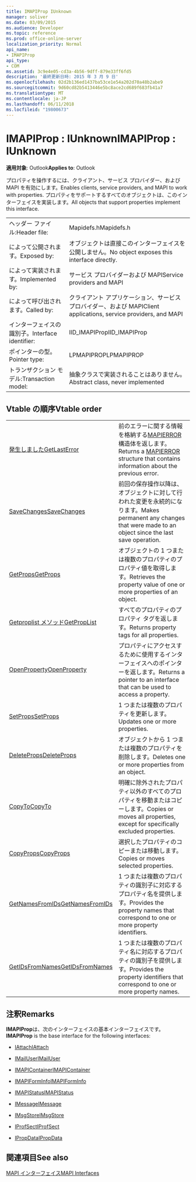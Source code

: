 ```yaml
---
title: IMAPIProp IUnknown
manager: soliver
ms.date: 03/09/2015
ms.audience: Developer
ms.topic: reference
ms.prod: office-online-server
localization_priority: Normal
api_name:
- IMAPIProp
api_type:
- COM
ms.assetid: 3c9e4e05-cd3a-4b56-9dff-879e33ff6fd5
description: '最終更新日時: 2015 年 3 月 9 日'
ms.openlocfilehash: 02d2b136ed1437ba53ce1e54a202d70a48b2abe9
ms.sourcegitcommit: 9d60cd82b5413446e5bc8ace2cd689f683fb41a7
ms.translationtype: MT
ms.contentlocale: ja-JP
ms.lasthandoff: 06/11/2018
ms.locfileid: "19800673"
---
```

# <a name="imapiprop--iunknown"></a><span data-ttu-id="fa2c5-103">IMAPIProp : IUnknown</span><span class="sxs-lookup"><span data-stu-id="fa2c5-103">IMAPIProp : IUnknown</span></span>

  
  
<span data-ttu-id="fa2c5-104">**適用対象**: Outlook</span><span class="sxs-lookup"><span data-stu-id="fa2c5-104">**Applies to**: Outlook</span></span> 
  
<span data-ttu-id="fa2c5-105">プロパティを操作するには、クライアント、サービス プロバイダー、および MAPI を有効にします。</span><span class="sxs-lookup"><span data-stu-id="fa2c5-105">Enables clients, service providers, and MAPI to work with properties.</span></span> <span data-ttu-id="fa2c5-106">プロパティをサポートするすべてのオブジェクトは、このインターフェイスを実装します。</span><span class="sxs-lookup"><span data-stu-id="fa2c5-106">All objects that support properties implement this interface.</span></span>
  
|||
|:-----|:-----|
|<span data-ttu-id="fa2c5-107">ヘッダー ファイル:</span><span class="sxs-lookup"><span data-stu-id="fa2c5-107">Header file:</span></span>  <br/> |<span data-ttu-id="fa2c5-108">Mapidefs.h</span><span class="sxs-lookup"><span data-stu-id="fa2c5-108">Mapidefs.h</span></span>  <br/> |
|<span data-ttu-id="fa2c5-109">によって公開されます。</span><span class="sxs-lookup"><span data-stu-id="fa2c5-109">Exposed by:</span></span>  <br/> |<span data-ttu-id="fa2c5-110">オブジェクトは直接このインターフェイスを公開しません。</span><span class="sxs-lookup"><span data-stu-id="fa2c5-110">No object exposes this interface directly.</span></span>  <br/> |
|<span data-ttu-id="fa2c5-111">によって実装されます。</span><span class="sxs-lookup"><span data-stu-id="fa2c5-111">Implemented by:</span></span>  <br/> |<span data-ttu-id="fa2c5-112">サービス プロバイダーおよび MAPI</span><span class="sxs-lookup"><span data-stu-id="fa2c5-112">Service providers and MAPI</span></span>  <br/> |
|<span data-ttu-id="fa2c5-113">によって呼び出されます。</span><span class="sxs-lookup"><span data-stu-id="fa2c5-113">Called by:</span></span>  <br/> |<span data-ttu-id="fa2c5-114">クライアント アプリケーション、サービス プロバイダー、および MAPI</span><span class="sxs-lookup"><span data-stu-id="fa2c5-114">Client applications, service providers, and MAPI</span></span>  <br/> |
|<span data-ttu-id="fa2c5-115">インターフェイスの識別子。</span><span class="sxs-lookup"><span data-stu-id="fa2c5-115">Interface identifier:</span></span>  <br/> |<span data-ttu-id="fa2c5-116">IID_IMAPIProp</span><span class="sxs-lookup"><span data-stu-id="fa2c5-116">IID_IMAPIProp</span></span>  <br/> |
|<span data-ttu-id="fa2c5-117">ポインターの型。</span><span class="sxs-lookup"><span data-stu-id="fa2c5-117">Pointer type:</span></span>  <br/> |<span data-ttu-id="fa2c5-118">LPMAPIPROP</span><span class="sxs-lookup"><span data-stu-id="fa2c5-118">LPMAPIPROP</span></span>  <br/> |
|<span data-ttu-id="fa2c5-119">トランザクション モデル:</span><span class="sxs-lookup"><span data-stu-id="fa2c5-119">Transaction model:</span></span>  <br/> |<span data-ttu-id="fa2c5-120">抽象クラスで実装されることはありません。</span><span class="sxs-lookup"><span data-stu-id="fa2c5-120">Abstract class, never implemented</span></span>  <br/> |
   
## <a name="vtable-order"></a><span data-ttu-id="fa2c5-121">Vtable の順序</span><span class="sxs-lookup"><span data-stu-id="fa2c5-121">Vtable order</span></span>

|||
|:-----|:-----|
|[<span data-ttu-id="fa2c5-122">発生しました</span><span class="sxs-lookup"><span data-stu-id="fa2c5-122">GetLastError</span></span>](imapiprop-getlasterror.md) <br/> |<span data-ttu-id="fa2c5-123">前のエラーに関する情報を格納する[MAPIERROR](mapierror.md)構造体を返します。</span><span class="sxs-lookup"><span data-stu-id="fa2c5-123">Returns a [MAPIERROR](mapierror.md) structure that contains information about the previous error.</span></span>  <br/> |
|[<span data-ttu-id="fa2c5-124">SaveChanges</span><span class="sxs-lookup"><span data-stu-id="fa2c5-124">SaveChanges</span></span>](imapiprop-savechanges.md) <br/> |<span data-ttu-id="fa2c5-125">前回の保存操作以降は、オブジェクトに対して行われた変更を永続的になります。</span><span class="sxs-lookup"><span data-stu-id="fa2c5-125">Makes permanent any changes that were made to an object since the last save operation.</span></span>  <br/> |
|[<span data-ttu-id="fa2c5-126">GetProps</span><span class="sxs-lookup"><span data-stu-id="fa2c5-126">GetProps</span></span>](imapiprop-getprops.md) <br/> |<span data-ttu-id="fa2c5-127">オブジェクトの 1 つまたは複数のプロパティのプロパティ値を取得します。</span><span class="sxs-lookup"><span data-stu-id="fa2c5-127">Retrieves the property value of one or more properties of an object.</span></span>  <br/> |
|[<span data-ttu-id="fa2c5-128">Getproplist メソッド</span><span class="sxs-lookup"><span data-stu-id="fa2c5-128">GetPropList</span></span>](imapiprop-getproplist.md) <br/> |<span data-ttu-id="fa2c5-129">すべてのプロパティのプロパティ タグを返します。</span><span class="sxs-lookup"><span data-stu-id="fa2c5-129">Returns property tags for all properties.</span></span>  <br/> |
|[<span data-ttu-id="fa2c5-130">OpenProperty</span><span class="sxs-lookup"><span data-stu-id="fa2c5-130">OpenProperty</span></span>](imapiprop-openproperty.md) <br/> |<span data-ttu-id="fa2c5-131">プロパティにアクセスするために使用するインターフェイスへのポインターを返します。</span><span class="sxs-lookup"><span data-stu-id="fa2c5-131">Returns a pointer to an interface that can be used to access a property.</span></span>  <br/> |
|[<span data-ttu-id="fa2c5-132">SetProps</span><span class="sxs-lookup"><span data-stu-id="fa2c5-132">SetProps</span></span>](imapiprop-setprops.md) <br/> |<span data-ttu-id="fa2c5-133">1 つまたは複数のプロパティを更新します。</span><span class="sxs-lookup"><span data-stu-id="fa2c5-133">Updates one or more properties.</span></span>  <br/> |
|[<span data-ttu-id="fa2c5-134">DeleteProps</span><span class="sxs-lookup"><span data-stu-id="fa2c5-134">DeleteProps</span></span>](imapiprop-deleteprops.md) <br/> |<span data-ttu-id="fa2c5-135">オブジェクトから 1 つまたは複数のプロパティを削除します。</span><span class="sxs-lookup"><span data-stu-id="fa2c5-135">Deletes one or more properties from an object.</span></span>  <br/> |
|[<span data-ttu-id="fa2c5-136">CopyTo</span><span class="sxs-lookup"><span data-stu-id="fa2c5-136">CopyTo</span></span>](imapiprop-copyto.md) <br/> |<span data-ttu-id="fa2c5-137">明確に除外されたプロパティ以外のすべてのプロパティを移動またはコピーします。</span><span class="sxs-lookup"><span data-stu-id="fa2c5-137">Copies or moves all properties, except for specifically excluded properties.</span></span>  <br/> |
|[<span data-ttu-id="fa2c5-138">CopyProps</span><span class="sxs-lookup"><span data-stu-id="fa2c5-138">CopyProps</span></span>](imapiprop-copyprops.md) <br/> |<span data-ttu-id="fa2c5-139">選択したプロパティのコピーまたは移動します。</span><span class="sxs-lookup"><span data-stu-id="fa2c5-139">Copies or moves selected properties.</span></span>  <br/> |
|[<span data-ttu-id="fa2c5-140">GetNamesFromIDs</span><span class="sxs-lookup"><span data-stu-id="fa2c5-140">GetNamesFromIDs</span></span>](imapiprop-getnamesfromids.md) <br/> |<span data-ttu-id="fa2c5-141">1 つまたは複数のプロパティの識別子に対応するプロパティ名を提供します。</span><span class="sxs-lookup"><span data-stu-id="fa2c5-141">Provides the property names that correspond to one or more property identifiers.</span></span>  <br/> |
|[<span data-ttu-id="fa2c5-142">GetIDsFromNames</span><span class="sxs-lookup"><span data-stu-id="fa2c5-142">GetIDsFromNames</span></span>](imapiprop-getidsfromnames.md) <br/> |<span data-ttu-id="fa2c5-143">1 つまたは複数のプロパティ名に対応するプロパティの識別子を提供します。</span><span class="sxs-lookup"><span data-stu-id="fa2c5-143">Provides the property identifiers that correspond to one or more property names.</span></span>  <br/> |
   
## <a name="remarks"></a><span data-ttu-id="fa2c5-144">注釈</span><span class="sxs-lookup"><span data-stu-id="fa2c5-144">Remarks</span></span>

 <span data-ttu-id="fa2c5-145">**IMAPIProp**は、次のインターフェイスの基本インターフェイスです。</span><span class="sxs-lookup"><span data-stu-id="fa2c5-145">**IMAPIProp** is the base interface for the following interfaces:</span></span> 
  
- [<span data-ttu-id="fa2c5-146">IAttach</span><span class="sxs-lookup"><span data-stu-id="fa2c5-146">IAttach</span></span>](iattachimapiprop.md)
    
- [<span data-ttu-id="fa2c5-147">IMailUser</span><span class="sxs-lookup"><span data-stu-id="fa2c5-147">IMailUser</span></span>](imailuserimapiprop.md)
    
- [<span data-ttu-id="fa2c5-148">IMAPIContainer</span><span class="sxs-lookup"><span data-stu-id="fa2c5-148">IMAPIContainer</span></span>](imapicontainerimapiprop.md)
    
- [<span data-ttu-id="fa2c5-149">IMAPIFormInfo</span><span class="sxs-lookup"><span data-stu-id="fa2c5-149">IMAPIFormInfo</span></span>](imapiforminfoimapiprop.md)
    
- [<span data-ttu-id="fa2c5-150">IMAPIStatus</span><span class="sxs-lookup"><span data-stu-id="fa2c5-150">IMAPIStatus</span></span>](imapistatusimapiprop.md)
    
- [<span data-ttu-id="fa2c5-151">IMessage</span><span class="sxs-lookup"><span data-stu-id="fa2c5-151">IMessage</span></span>](imessageimapiprop.md)
    
- [<span data-ttu-id="fa2c5-152">IMsgStore</span><span class="sxs-lookup"><span data-stu-id="fa2c5-152">IMsgStore</span></span>](imsgstoreimapiprop.md)
    
- [<span data-ttu-id="fa2c5-153">IProfSect</span><span class="sxs-lookup"><span data-stu-id="fa2c5-153">IProfSect</span></span>](iprofsectimapiprop.md)
    
- [<span data-ttu-id="fa2c5-154">IPropData</span><span class="sxs-lookup"><span data-stu-id="fa2c5-154">IPropData</span></span>](ipropdataimapiprop.md)
    
## <a name="see-also"></a><span data-ttu-id="fa2c5-155">関連項目</span><span class="sxs-lookup"><span data-stu-id="fa2c5-155">See also</span></span>



[<span data-ttu-id="fa2c5-156">MAPI インターフェイス</span><span class="sxs-lookup"><span data-stu-id="fa2c5-156">MAPI Interfaces</span></span>](mapi-interfaces.md)

